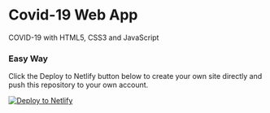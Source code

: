 # Covid-19  Web  App

COVID-19 with HTML5, CSS3 and JavaScript


### Easy Way

Click the Deploy to Netlify button below to create your own site directly and push this repository to your own account.

[![Deploy to Netlify](https://www.netlify.com/img/deploy/button.svg)](https://app.netlify.com/start/deploy?repository=https://github.com/UvinduBro/Covid-19)
